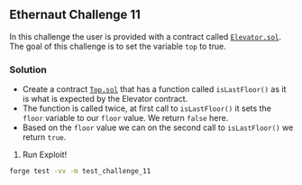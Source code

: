 ## Ethernaut Challenge 11

In this challenge the user is provided with a contract called [`Elevator.sol`](./Elevator.sol). The goal of this challenge is to set the variable `top` to true.

### Solution
- Create a contract [`Top.sol`](./Top.sol) that has a function called `isLastFloor()` as it is what is expected by the Elevator contract.
- The function is called twice, at first call to `isLastFloor()` it sets the `floor` variable to our `floor` value. We return `false` here.
- Based on the `floor` value we can on the second call to `isLastFloor()` we return `true`.

1. Run Exploit!

```sh
forge test -vv -m test_challenge_11
```
